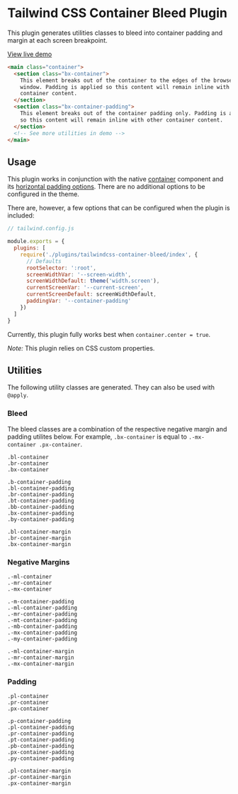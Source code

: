 # Tailwind CSS Container Bleed Plugin

This plugin generates utilities classes to bleed into container padding and margin at each screen breakpoint.

[View live demo](https://htmlpreview.github.io/?https://github.com/bustoutsolutions/tailwindcss-container-bleed/blob/main/demo/index.html)

```html
<main class="container">
  <section class="bx-container">
    This element breaks out of the container to the edges of the browser
    window. Padding is applied so this content will remain inline with other
    container content.
  </section>
  <section class="bx-container-padding">
    This element breaks out of the container padding only. Padding is applied
    so this content will remain inline with other container content.
  </section>
  <!-- See more utilities in demo -->
</main>
```

## Usage

This plugin works in conjunction with the native [container](https://tailwindcss.com/docs/container) component and its [horizontal padding options](https://tailwindcss.com/docs/container#horizontal-padding). There are no additional options to be configured in the theme.

There are, however, a few options that can be configured when the plugin is included:

```js
// tailwind.config.js

module.exports = {
  plugins: [
    require('./plugins/tailwindcss-container-bleed/index', {
      // Defaults
      rootSelector: ':root',
      screenWidthVar: '--screen-width',
      screenWidthDefault: theme('width.screen'),
      currentScreenVar: '--current-screen',
      currentScreenDefault: screenWidthDefault,
      paddingVar: '--container-padding'
    })
  ]
}
```

Currently, this plugin fully works best when `container.center = true`.

*Note:* This plugin relies on CSS custom properties.

## Utilities

The following utility classes are generated. They can also be used with `@apply`.

### Bleed

The bleed classes are a combination of the respective negative margin and padding utilites below. For example, `.bx-container` is equal to `.-mx-container .px-container`.

```
.bl-container
.br-container
.bx-container

.b-container-padding
.bl-container-padding
.br-container-padding
.bt-container-padding
.bb-container-padding
.bx-container-padding
.by-container-padding

.bl-container-margin
.br-container-margin
.bx-container-margin
```

### Negative Margins

```
.-ml-container
.-mr-container
.-mx-container

.-m-container-padding
.-ml-container-padding
.-mr-container-padding
.-mt-container-padding
.-mb-container-padding
.-mx-container-padding
.-my-container-padding

.-ml-container-margin
.-mr-container-margin
.-mx-container-margin
```

### Padding

```
.pl-container
.pr-container
.px-container

.p-container-padding
.pl-container-padding
.pr-container-padding
.pt-container-padding
.pb-container-padding
.px-container-padding
.py-container-padding

.pl-container-margin
.pr-container-margin
.px-container-margin
```
